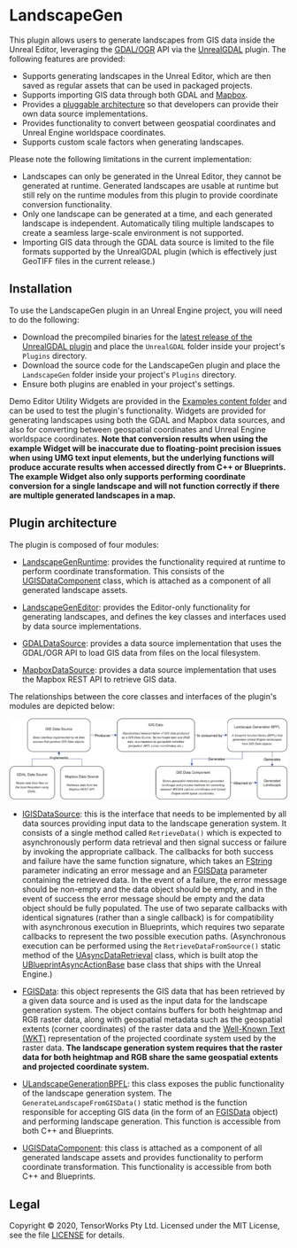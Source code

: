 LandscapeGen
============

This plugin allows users to generate landscapes from GIS data inside the Unreal Editor, leveraging the [GDAL/OGR](https://gdal.org/) API via the [UnrealGDAL](https://github.com/TensorWorks/UnrealGDAL) plugin. The following features are provided:

- Supports generating landscapes in the Unreal Editor, which are then saved as regular assets that can be used in packaged projects.
- Supports importing GIS data through both GDAL and [Mapbox](https://www.mapbox.com/).
- Provides a [pluggable architecture](#plugin-architecture) so that developers can provide their own data source implementations.
- Provides functionality to convert between geospatial coordinates and Unreal Engine worldspace coordinates.
- Supports custom scale factors when generating landscapes.

Please note the following limitations in the current implementation:

- Landscapes can only be generated in the Unreal Editor, they cannot be generated at runtime. Generated landscapes are usable at runtime but still rely on the runtime modules from this plugin to provide coordinate conversion functionality.
- Only one landscape can be generated at a time, and each generated landscape is independent. Automatically tiling multiple landscapes to create a seamless large-scale environment is not supported.
- Importing GIS data through the GDAL data source is limited to the file formats supported by the UnrealGDAL plugin (which is effectively just GeoTIFF files in the current release.)


## Installation

To use the LandscapeGen plugin in an Unreal Engine project, you will need to do the following:

- Download the precompiled binaries for the [latest release of the UnrealGDAL plugin](https://github.com/TensorWorks/UnrealGDAL/releases) and place the `UnrealGDAL` folder inside your project's `Plugins` directory.
- Download the source code for the LandscapeGen plugin and place the `LandscapeGen` folder inside your project's `Plugins` directory.
- Ensure both plugins are enabled in your project's settings.

Demo Editor Utility Widgets are provided in the [Examples content folder](./Content/Examples) and can be used to test the plugin's functionality. Widgets are provided for generating landscapes using both the GDAL and Mapbox data sources, and also for converting between geospatial coordinates and Unreal Engine worldspace coordinates. **Note that conversion results when using the example Widget will be inaccurate due to floating-point precision issues when using UMG text input elements, but the underlying functions will produce accurate results when accessed directly from C++ or Blueprints. The example Widget also only supports performing coordinate conversion for a single landscape and will not function correctly if there are multiple generated landscapes in a map.**


## Plugin architecture

The plugin is composed of four modules:

- [LandscapeGenRuntime](./Source/LandscapeGenRuntime): provides the functionality required at runtime to perform coordinate transformation. This consists of the [UGISDataComponent](./Source/LandscapeGenRuntime/Public/GISDataComponent.h) class, which is attached as a component of all generated landscape assets.

- [LandscapeGenEditor](./Source/LandscapeGenEditor): provides the Editor-only functionality for generating landscapes, and defines the key classes and interfaces used by data source implementations.

- [GDALDataSource](./Source/GDALDataSource): provides a data source implementation that uses the GDAL/OGR API to load GIS data from files on the local filesystem.

- [MapboxDataSource](./Source/MapboxDataSource): provides a data source implementation that uses the Mapbox REST API to retrieve GIS data.

The relationships between the core classes and interfaces of the plugin's modules are depicted below:

![Diagram depicting the relationships between the classes in the plugin](./Resources/architecture.svg)

- [IGISDataSource](./Source/LandscapeGenEditor/Public/GISDataSource.h): this is the interface that needs to be implemented by all data sources providing input data to the landscape generation system. It consists of a single method called `RetrieveData()` which is expected to asynchronously perform data retrieval and then signal success or failure by invoking the appropriate callback. The callbacks for both success and failure have the same function signature, which takes an [FString](https://docs.unrealengine.com/en-US/API/Runtime/Core/Containers/FString/index.html) parameter indicating an error message and an [FGISData](./Source/LandscapeGenEditor/Public/GISData.h) parameter containing the retrieved data. In the event of a failure, the error message should be non-empty and the data object should be empty, and in the event of success the error message should be empty and the data object should be fully populated. The use of two separate callbacks with identical signatures (rather than a single callback) is for compatibility with asynchronous execution in Blueprints, which requires two separate callbacks to represent the two possible execution paths. (Asynchronous execution can be performed using the `RetrieveDataFromSource()` static method of the [UAsyncDataRetrieval](./Source/LandscapeGenEditor/Public/AsyncDataRetrieval.h) class, which is built atop the [UBlueprintAsyncActionBase](https://docs.unrealengine.com/en-US/API/Runtime/Engine/Kismet/UBlueprintAsyncActionBase/index.html) base class that ships with the Unreal Engine.)

- [FGISData](./Source/LandscapeGenEditor/Public/GISData.h): this object represents the GIS data that has been retrieved by a given data source and is used as the input data for the landscape generation system. The object contains buffers for both heightmap and RGB raster data, along with geospatial metadata such as the geospatial extents (corner coordinates) of the raster data and the [Well-Known Text (WKT)](https://en.wikipedia.org/wiki/Well-known_text_representation_of_geometry) representation of the projected coordinate system used by the raster data. **The landscape generation system requires that the raster data for both heightmap and RGB share the same geospatial extents and projected coordinate system.**

- [ULandscapeGenerationBPFL](./Source/LandscapeGenEditor/Public/LandscapeGenerationBPFL.h): this class exposes the public functionality of the landscape generation system. The `GenerateLandscapeFromGISData()` static method is the function responsible for accepting GIS data (in the form of an [FGISData](./Source/LandscapeGenEditor/Public/GISData.h) object) and performing landscape generation. This function is accessible from both C++ and Blueprints.

- [UGISDataComponent](./Source/LandscapeGenRuntime/Public/GISDataComponent.h): this class is attached as a component of all generated landscape assets and provides functionality to perform coordinate transformation. This functionality is accessible from both C++ and Blueprints.


## Legal

Copyright &copy; 2020, TensorWorks Pty Ltd. Licensed under the MIT License, see the file [LICENSE](./LICENSE) for details.
